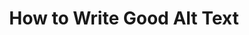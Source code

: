---
layout: post.njk
title: "How to Write Good Alt Text"
summary: "What a fantastic article on how to write good ALT tags. It might not be the most exciting thing to do, but it's a great practice."
thumb: "https://www.zenweb.com.au/blog/img/alt-text-for-accessibility-and-search-engines.jpg"
links:
  - website: "https://go.raybo.org/4RjU"
category: shorts
tags:
- external
---
